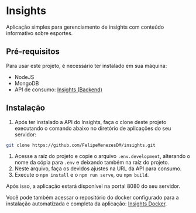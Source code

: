 # Insights
Aplicação simples para gerenciamento de insights com conteúdo informativo sobre esportes.

## Pré-requisitos
Para usar este projeto, é necessário ter instalado em sua máquina:

- NodeJS
- MongoDB
- API de consumo: [Insights (Backend)](https://github.com/FelipeMenezesDM/insights-backend.git)

## Instalação
1. Após ter instalado a API do Insights, faça o clone deste projeto executando o comando abaixo no diretório de aplicações do seu servidor:
  ```bash
  git clone https://github.com/FelipeMenezesDM/insights.git
  ```
1. Acesse a raíz do projeto e copie o arquivo `.env.development`, alterando o nome da cópia para `.env` e deixando também na raíz do projeto.
1. Neste arquivo, faça os devidos ajustes na URL da API para consumo.
1. Execute o `npm install` e o `npm run serve`, ou `npm build`.

Após isso, a aplicação estará disponível na portal 8080 do seu servidor.

Você pode também acessar o repositório do docker configurado para a instalação automatizada e completa da aplicação: [Insights Docker](https://github.com/FelipeMenezesDM/insights-docker.git).
